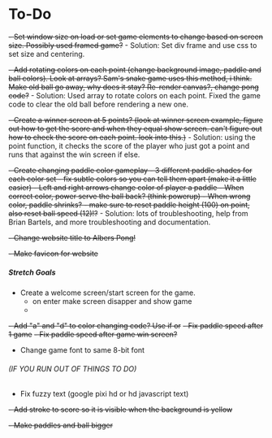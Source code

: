 # To-Do
~~- Set window size on load or set game elements to change based on screen size. Possibly used framed game?~~
    - Solution: Set div frame and use css to set size and centering.
    
~~- Add rotating colors on each point (change background image, paddle and ball colors). Look at arrays? Sam's snake game uses this method, i think. Make old ball go away, why does it stay? Re-render canvas?, change pong code?~~
    - Solution: Used array to rotate colors on each point. Fixed the game code to clear the old ball before rendering a new one.
    
~~- Create a winner screen at 5 points? (look at winner screen example, figure out how to get the score and when they equal show screen. can't figure out how to check the score on each point. look into this.)~~
    - Solution: using the point function, it checks the score of the player who just got a point and runs that against the win screen if else.
    
~~- Create changing paddle color gameplay - 3 different paddle shades for each color set - fix subtle colors so you can tell them apart (make it a little easier) - Left and right arrows change color of player a paddle - When correct color, power serve the ball back? (think powerup) - When wrong color, paddle shrinks? - make sure to reset paddle height (100) on point, also reset ball speed (12)!?~~
    - Solution: lots of troubleshooting, help from Brian Bartels, and more troubleshooting and documentation.
    
~~- Change website title to Albers Pong!~~

~~- Make favicon for website~~

##### Stretch Goals
- Create a welcome screen/start screen for the game.
    - on enter make screen disapper and show game
    - 
~~- Add "a" and "d" to color changing code? Use if or~~
~~- Fix paddle speed after 1 game~~
~~- Fix paddle speed after game win screen?~~
- Change game font to same 8-bit font


###### (IF YOU RUN OUT OF THINGS TO DO) 
- Fix fuzzy text (google pixi hd or hd javascript text)

~~- Add stroke to score so it is visible when the background is yellow~~

~~- Make paddles and ball bigger~~


